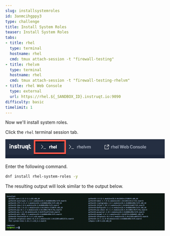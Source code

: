 ```yaml
---
slug: installsystemroles
id: 3anmcihgppy3
type: challenge
title: Install System Roles
teaser: Install System Roles
tabs:
- title: rhel
  type: terminal
  hostname: rhel
  cmd: tmux attach-session -t "firewall-testing"
- title: rhelvm
  type: terminal
  hostname: rhel
  cmd: tmux attach-session -t "firewall-testing-rhelvm"
- title: rhel Web Console
  type: external
  url: https://rhel.${_SANDBOX_ID}.instruqt.io:9090
difficulty: basic
timelimit: 1
---
```


Now we'll install system roles.

Click the `rhel` terminal session tab.

![rhel tab](../assets/rhel-tab.png)

Enter the following command.

```bash
dnf install rhel-system-roles -y
```

The resulting output will look similar to the output below.

![srinstalled](../assets/srinstalled.png)
